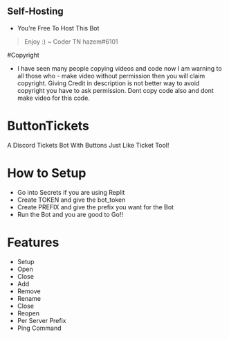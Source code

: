 ## Self-Hosting 
- You're Free To Host This Bot 
> Enjoy :)
~ Coder TN hazem#6101

#Copyright 
- I have seen many people copying videos and code now I am warning to all those who - make video without permission then you will claim copyright.
Giving Credit in description is not better way to avoid copyright you have to ask permission. 
Dont copy code also and dont make video for this code.
# ButtonTickets
A Discord Tickets Bot With Buttons Just Like Ticket Tool!

# How to Setup
- Go into Secrets if you are using Replit
- Create TOKEN and give the bot_token
- Create PREFIX and give the prefix you want for the Bot
- Run the Bot and you are good to Go!!

# Features
- Setup 
- Open 
- Close
- Add
- Remove
- Rename
- Close
- Reopen
- Per Server Prefix 
- Ping Command


